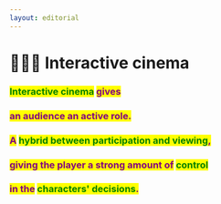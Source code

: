 ```yaml
---
layout: editorial
---
```


# 🦸🏻‍♂️ Interactive cinema

### <mark style="color:green;">Interactive cinema</mark> <mark style="color:purple;">gives</mark>

### <mark style="color:purple;">an audience an active role.</mark>

<mark style="color:purple;"></mark>

### <mark style="color:purple;">A</mark> <mark style="color:green;">hybrid between participation and viewing</mark><mark style="color:purple;">,</mark>&#x20;

### <mark style="color:purple;">giving the player a strong amount of</mark> <mark style="color:green;">control</mark> <mark style="color:purple;"></mark>&#x20;

### <mark style="color:purple;">in the</mark> <mark style="color:green;">characters' decisions</mark><mark style="color:purple;">.</mark>

